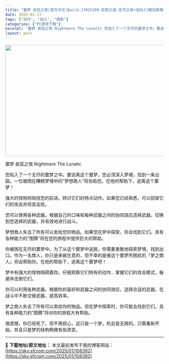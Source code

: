 ```yaml
---
title: "噩梦 疯狂之夜|官方中文|Build.17025200-狂怒之道-无尽之旅+全DLC|解压即撸|"
date: 2025-01-17
tags: ["动作", "战斗", "探索"]
categories: ["PC游戏下载"]
excerpt: "噩梦 疯狂之夜 Nightmare The Lunatic 您陷入了一个无尽的噩梦之中。要逃离这个噩梦，您必须深入梦境，找到一条出路。一位被困在糟糕梦境中的“梦想商人”将协助您。在他的帮助下，逃离这个噩梦！ 强大的怪物将阻挠您的前进。辨识它们的特点动作。如果您已经熟悉，可以招架它们的攻击并将其击败。&hellip;"
layout: post
---
```


<img class="aligncenter size-full wp-image-106386" src="https://sky.sfcrom.com/wp-content/uploads/2025/01/202501170535181.webp" alt="" width="616" height="353" />

噩梦 疯狂之夜 Nightmare The Lunatic

您陷入了一个无尽的噩梦之中。要逃离这个噩梦，您必须深入梦境，找到一条出路。一位被困在糟糕梦境中的“梦想商人”将协助您。在他的帮助下，逃离这个噩梦！

强大的怪物将阻挠您的前进。辨识它们的特点动作。如果您已经熟悉，可以招架它们的攻击并将其击败。

您可以使用各种武器。根据自己的口味和每种武器之间的协同效应选择武器。切换到您选择的武器，并有效地进行战斗。

梦想商人失去了所有可以卖给您的物品。如果您在梦中探索，将会找到它们。具有各种能力的“图腾”将在您的旅程中提供巨大的帮助。

你被困在无尽的噩梦中。为了从这个噩梦中逃脱，你需要勇敢地探索梦境，找到出口。作为一名商人，你只是来做生意的，但不幸的是被这个噩梦所困扰的「梦之商人」将会帮助你。在他的帮助下，逃离这个噩梦吧！

梦中有强大的怪物阻碍着你。仔细观察它们特有的动作，掌握它们的攻击模式，躲避并击倒它们。

你可以利用各种武器。根据你的喜好和武器之间的协同效应，选择合适的武器。在战斗中不断交换武器，提高效率。

梦之商人失去了所有可以卖给你的物品。但在梦中探索时，你可能会找到它们。具有各种能力的“图腾”将对你的旅程大有帮助。

很遗憾，你已经死了。但不用担心，这只是一个梦。机会是无限的。只需重新开始，并且只是梦的结构稍微有些改变。

---
📖 **下载地址/原文地址：** 本文最初发布于我的博客网站：[https://sky.sfcrom.com/2025/01/106392](https://sky.sfcrom.com/2025/01/106392)
